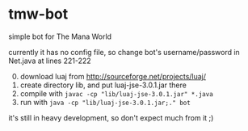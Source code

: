 # tmw-bot
simple bot for The Mana World

currently it has no config file, so change bot's username/password in Net.java at lines 221-222

0. download luaj from http://sourceforge.net/projects/luaj/
1. create directory lib, and put luaj-jse-3.0.1.jar there
2. compile with `javac -cp "lib/luaj-jse-3.0.1.jar" *.java`
3. run with `java -cp "lib/luaj-jse-3.0.1.jar;." bot`

it's still in heavy development, so don't expect much from it ;)
